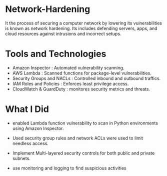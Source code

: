 # Network-Hardening
It the process of securing a computer network by lowering its vuinerabilities is known as network hardening.
Its includes defending servers, apps, and cloud resources against intrusions and incorrect setups.
# Tools and Technologies
- Amazon Inspector : Automated vulnerability scanning.
- AWS Lambda : Scanned functions for package-level vulnerabilities.
- Security Groups and NACLs : Controlled inbound and outbound traffics.
- IAM Roles and Policies : Enforces least privilege access.
- CloudWatch & GuardDuty : monitores security metrics and threats.

# What I Did

- enabled Lambda function vulnerability to scan in Python environments using Amazon Inspector.

- Used security group rules and network ACLs were used to limit needless access.

- Implement Multi-layered security controls for both public and private subnets.

- use monitoring and logging to find suspicious activities



